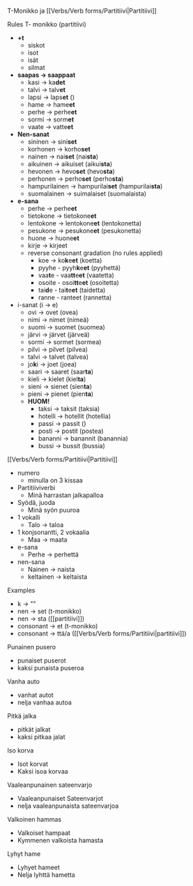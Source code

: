 T-Monikko ja [[Verbs/Verb forms/Partitiivi|Partitiivi]]

Rules
T- monikko (partitiivi)
- **+t**
	- siskot
	- isot
	- isät
	- silmat
- **saapas -> saappaat**
	- kasi -> ka**det**
	- talvi -> talv**et**
	- lapsi -> laps**et** ()
	- hame -> hame**et**
	- perhe -> perhe**et**
	- sormi -> sorm**et**
	- vaate -> vatte**et**
- **Nen-sanat**
	- sininen -> sini**set**
	- korhonen -> korho**set**
	- nainen -> nai**set** (nai**sta**)
	- aikuinen -> aikuiset (aikui**sta**)
	- hevonen -> hevo**set** (hevo**sta**)
	- perhonen -> perho**set** (perho**sta**)
	- hampurilainen -> hampurilai**set** (hampurilai**sta**)
	- suomalainen -> suimalaiset (suomalaista)
- **e-sana**
	- perhe -> perhe**et**
	- tietokone -> tietokone**et**
	- lentokone -> lentokone**et** (lentokonetta)
	- pesukone -> pesukone**et** (pesukonetta)
	- huone -> huone**et** 
	- kirje -> kirjeet 
	- reverse consonant gradation (no rules applied)
		- koe -> ko**k**e**et** (koetta)
		- pyyhe - pyyh**k**e**et** (pyyhettä)
		- vaa**t**e - vaa**tt**e**et** (vaatetta)
		- osoite - osoi**tt**e**et** (osoitetta)
		- tai**d**e - tai**t**e**et** (taidetta)
		- ranne - ranteet (rannetta)
- i-sanat (i -> e)
	- ovi -> ovet (ovea)
	- nimi -> nimet (nimeä)
	- suomi -> suomet (suomea)
	- järvi -> järvet (järveä)
	- sormi -> sormet (sormea)
	- pilvi -> pilvet (pilvea)
	- talvi -> talvet (talvea)
	- jo**k**i -> joet (joea)
	- saari -> saaret (saar**ta**)
	- kieli -> kielet (kiel**ta**)
	- sieni -> sienet (sien**ta**)
	- pieni -> pienet (pien**ta**)
	- **HUOM!**
		- taksi -> taksit (taksia)
		- hotelli -> hotellit (hotellia)
		- passi -> passit ()
		- posti -> postit (postea)
		- bananni -> banannit (banannia)
		- bussi -> bussit (bussia)

[[Verbs/Verb forms/Partitiivi|Partitiivi]]
- numero
	- minulla on 3 kissaa
- Partitiiviverbi
	- Minä harrastan jalkapalloa
- Syödä, juoda
	- Minä syön puuroa
- 1 vokalli
	- Talo -> taloa
- 1 konjsonantti, 2 vokaalia
	- Maa -> maata
- e-sana
	- Perhe -> perhettä
- nen-sana
	- Nainen -> naista
	- keltainen -> keltaista


Examples
- k -> ""
- nen -> set (t-monikko)
-  nen -> sta ([[partitiivi]])
- consonant -> et (t-monikko)
- consonant -> ttä/a ([[Verbs/Verb forms/Partitiivi|partitiivi]])

Punainen pusero
- punaiset puserot
- kaksi punaista puseroa

Vanha auto
- vanhat autot
- nelja vanhaa autoa

Pitkä jalka
- pitkät jalkat
- kaksi pitkaa jalat

Iso korva
- Isot korvat
- Kaksi isoa korvaa

Vaaleanpunainen sateenvarjo
- Vaaleanpunaiset Sateenvarjot
- nelja vaaleanpunaista sateenvarjoa

Valkoinen hammas
- Valkoiset hampaat
- Kymmenen valkoista hamasta

Lyhyt hame
- Lyhyet hameet
- Nelja lyhttä hametta


